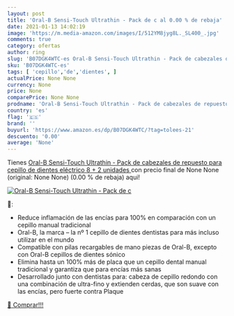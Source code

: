 ```yaml
---
layout: post
title: 'Oral-B Sensi-Touch Ultrathin - Pack de c al 0.00 % de rebaja'
date: 2021-01-13 14:02:19
image: 'https://m.media-amazon.com/images/I/512YM8jyg8L._SL400_.jpg'
comments: true
category: ofertas
author: ring
slug: 'B07DGK4WTC-es Oral-B Sensi-Touch Ultrathin - Pack de cabezales de...'
sku: 'B07DGK4WTC-es'
tags: [ 'cepillo','de','dientes', ]
actualPrice: None None
currency: None
price: None
comparePrice: None None
prodname: 'Oral-B Sensi-Touch Ultrathin - Pack de cabezales de repuesto para cepillo de dientes eléctrico  8 + 2 unidades '
country: 'es'
flag: '🇪🇸'
brand: ''
buyurl: 'https://www.amazon.es/dp/B07DGK4WTC/?tag=tolees-21'
descuento: '0.00'
average: 'None'
---
```


Tienes [Oral-B Sensi-Touch Ultrathin - Pack de cabezales de repuesto para cepillo de dientes eléctrico  8 + 2 unidades ](https://www.amazon.es/dp/B07DGK4WTC/?tag=tolees-21) con precio final de  None None (original: None None) (0.00 %  de rebaja) aqui!

[![Oral-B Sensi-Touch Ultrathin - Pack de c](https://m.media-amazon.com/images/I/512YM8jyg8L._SL400_.jpg)](https://www.amazon.es/dp/B07DGK4WTC/?tag=tolees-21)

🔎:

- Reduce inflamación de las encías para 100% en comparación con un cepillo manual tradicional
- Oral-B, la marca – la nº 1 cepillo de dientes dentistas para más incluso utilizar en el mundo
- Compatible con pilas recargables de mano piezas de Oral-B, excepto con Oral-B cepillos de dientes sónico
- Elimina hasta un 100% más de placa que un cepillo dental manual tradicional y garantiza que para encías más sanas
- Desarrollado junto con dentistas para: cabeza de cepillo redondo con una combinación de ultra-fino y extienden cerdas, que son suave con las encías, pero fuerte contra Plaque

[🛒 Comprar!!!](https://www.amazon.es/dp/B07DGK4WTC/?tag=tolees-21)
